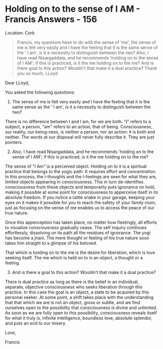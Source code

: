 # Holding on to the sense of I AM - Francis Answers - 156

Location: Cork


>Francis, my questions have to do with the sense of 'me', the sense of me is felt very easily and I have the feeling that it is the same sense of the ' I am', is it a necessity to distinguish between the two? Also, I have read Nisargaddata, and he recommends 'holding on to the sense of I AM'; if this is practiced, is it the me holding on to the me? And is there goal to this action? Wouldn't that make it a dual practice? Thank you so much, LLoyd

Dear LLoyd,

You asked the following questions:

1. The sense of me is felt very easily and I have the feeling that it is the same sense as the ' I am', is it a necessity to distinguish between the two?

There is no difference between I and I am, for we are both. "I" refers to a subject, a person, "am" refers to an action, that of being. Consciousness, our reality, our being-ness, is neither a person, nor an action: it is both and neither. The words at our disposal will never fully describe it. They are just pointers.

2. Also, I have read Nisargaddata, and he recommends 'holding on to the sense of I AM'; if this is practiced, is it the me holding on to the me?

The sense of "I Am" is a perceived object. Holding on to it is a spiritual practice that belongs to the yogic path. It requires effort and concentration. In this process, the I-thoughts and the I-feelings are seen for what they are, limited objects appearing in consciousness. This in turn de-identifies consciousness from these objects and temporarily puts ignorance on hold, making it possible at some point for consciousness to apperceive itself in its absolute freedom. If you notice a rattle snake in your garage, keeping your eyes on it makes it possible for you to reach the safety of your family room, just as focusing on the sense of me enables us to access the peace of our true nature.

Once this apperception has taken place, no matter how fleetingly, all efforts to visualize consciousness gradually cease. The self inquiry continues effortlessly, dissolving on its path all the residues of ignorance. The yogi has become a jnani. The mere thought or feeling of his true nature soon takes him straight to a glimpse of his beloved.

That which is holding on to the me is the desire for liberation, which is love seeking itself. The me which is held on to is an object, a thought or a feeling.

3. And is there a goal to this action? Wouldn't that make it a dual practice?

There is dual practice as long as there is the belief in an individual, separate, objective consciousness who seeks liberation through this practice. In this case the goal is an object, a state to be acquired by this personal seeker. At some point, a shift takes place with the understanding that that which we are is not an object, gross or subtle, and we find ourselves open to the possibility that consciousness is divine and unlimited. As soon as we are fully open to this possibility, consciousness reveals itself for what it truly is, infinite intelligence, boundless love, absolute splendor, and puts an end to our misery.

Love,

Francis

